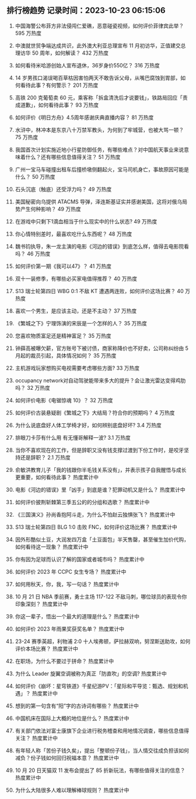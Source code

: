 
## 排行榜趋势 记录时间：2023-10-23 06:15:06
  
  1. 中国海警公布菲方非法侵闯仁爱礁，恶意碰瓷视频，如何评价菲律宾此举？ 595 万热度
    
  2. 中澳就世贸争端达成共识，此外澳大利亚总理宣布 11 月初访华，正值建交总理访华 50 周年，如何解读？ 432 万热度
    
  3. 如何看待米哈游创始人宣布退休，36岁身价550亿？ 316 万热度
    
  4. 14 岁男孩口渴误喝百草枯因害怕两天不敢告诉父母，从嘴巴腐蚀到胃部，如何看待此事？有何警示？ 201 万热度
    
  5. 高铁 200 克葡萄卖 60 元，乘客称「拆盒清洗后才说要钱」，铁路局回应「责成道歉」，如何看待此事？ 93 万热度
    
  6. 如何评价《明日方舟》4.5周年感谢庆典直播内容？ 81 万热度
    
  7. 水浒中，林冲本是东京八十万禁军教头，为何到了牢城营，也被大骂一顿？ 75 万热度
    
  8. 我国首次计划实施近地小行星防御任务，有哪些难点？对中国航天事业来说意味着什么？还有哪些信息值得关注？ 51 万热度
    
  9. 广州一宝马车碰撞出租车后撞桥墩侧翻起火，宝马司机身亡，事故原因可能是什么？ 50 万热度
    
  10. 石头沉底（触底）还受浮力吗？ 49 万热度
    
  11. 美国秘密向乌提供 ATACMS 导弹，泽连斯基证实并感谢美国，这将对俄乌局势产生何种影响？ 49 万热度
    
  12. 在游戏中只剩下1滴血相当于什么现实中的什么状态? 49 万热度
    
  13. 你心情特别差时，最喜欢吃什么东西呢？ 48 万热度
    
  14. 魏书钧执导，朱一龙主演的电影《河边的错误》到底怎么样，值得去电影院看吗？ 46 万热度
    
  15. 如何评价第一期《我可以47》？ 41 万热度
    
  16. 双十一装修季，有哪些必买家电值得推荐？ 40 万热度
    
  17. S13 瑞士轮第四日 WBG 0:1 不敌 KT 遭遇两连败，如何评价这场比赛？ 40 万热度
    
  18. 喜欢一个男生，是应该主动，还是不主动？ 37 万热度
    
  19. 《繁城之下》宁理饰演的宋辰是一个怎样的人？ 35 万热度
    
  20. 您喜欢物质富足还是精神富足？ 35 万热度
    
  21. 钟薛高被曝欠薪，官方账号下被讨债，商家称降价也不好卖，公司称纠纷由 5 月起的裁员引起，具体情况如何？ 35 万热度
    
  22. 主机游戏玩家想购买电视需要考虑哪些方面? 33 万热度
    
  23. occupancy network对自动驾驶能带来多大的提升？会让激光雷达变得鸡肋吗？ 32 万热度
    
  24. 如何评价电影《电锯惊魂 10》？ 32 万热度
    
  25. 如何评价古装悬疑剧《繁城之下》大结局？符合你的预期吗？ 4 万热度
    
  26. 为什么说底盘好人体工学椅才好，如何辨别底盘好坏? 3.4 万热度
    
  27. 排眼刀卡莎有什么用 有无懂哥解释一波? 3.1 万热度
    
  28. 当你不喜欢现在的工作，但是辞职又没有钱支撑过渡到下份工作时，是咬牙坚持还是辞职？ 2.1 万热度
    
  29. 俞敏洪教育儿子「我的钱跟你半毛钱关系没有」，并表示孩子自我醒悟与成长更重要，如何看待此事？ 热度累计中
    
  30. 电影《河边的错误》里「凶手」到底是谁？犯罪动机又是什么？ 热度累计中
    
  31. 如何评价披荆斩棘第三季五公的的分组和选歌？ 热度累计中
    
  32. 《三国演义》孙尚香抱阿斗走，为什么不怕赵云独惧张飞？ 热度累计中
    
  33. S13 瑞士轮第四日 BLG 1:0 击败 FNC，如何评价这场比赛？ 热度累计中
    
  34. 因外形酷似土豆，大润发四万盒「土豆面包」半天售罄，甚至催生加价代购，如何看待这一现象？ 热度累计中
    
  35. 你有因为足球而认识了解的国家或者城市吗？ 热度累计中
    
  36. 如何评价 2023 年 CCPC 女生专场？ 热度累计中
    
  37. 如何用秋天，你，我，写一句话？ 热度累计中
    
  38. 10 月 21 日 NBA 季前赛，勇士主场 117-122 不敌马刺，哪位球员的表现令你印象深刻？ 热度累计中
    
  39. 你这一辈子，悟出一个最大的道理是什么？ 热度累计中
    
  40. 如何评价 2023 年雨果奖获奖名单？ 热度累计中
    
  41. 23-24 赛季英超，利物浦 2:0 十人埃弗顿，萨拉赫双响，努涅斯送助攻，如何评价本场比赛？ 热度累计中
    
  42. 在职场，为什么不要过于拼命？ 热度累计中
    
  43. 为什么 Leader 旋翼空调被称为真正「防直吹」的空调? 热度累计中
    
  44. 如何评价《崩坏：星穹铁道》千星纪游PV：「星际和平导览：甄选、规划和机遇」？ 热度累计中
    
  45. 想到的第一句含有“阳”字的古诗词有哪些？ 热度累计中
    
  46. 中国机床在国际上大概的地位是什么？ 热度累计中
    
  47. 有关部门依法对富士康旗下企业进行税务稽查和用地情况调查，哪些信息值得关注？ 热度累计中
    
  48. 有年轻人称「苦份子钱久矣」，提出「整顿份子钱」，当人情交往成负担该如何减负？份子钱如何回归祝福本意？ 热度累计中
    
  49. 10 月 20 日天猫双 11 发布会提出了 85 折新玩法，有哪些值得关注的信息？ 热度累计中
    
  50. 为什么大陆很多人难以理解棒球规则？ 热度累计中
    